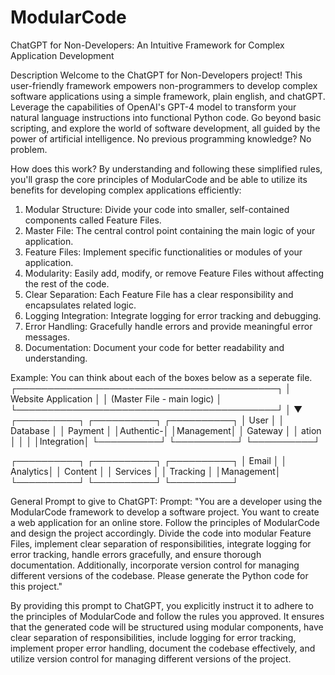 # ModularCode
ChatGPT for Non-Developers: An Intuitive Framework for Complex Application Development

Description
Welcome to the ChatGPT for Non-Developers project! This user-friendly framework empowers non-programmers to develop complex software applications using a simple framework, plain english, and chatGPT. Leverage the capabilities of OpenAI's GPT-4 model to transform your natural language instructions into functional Python code. Go beyond basic scripting, and explore the world of software development, all guided by the power of artificial intelligence. No previous programming knowledge? No problem.

How does this work? 
By understanding and following these simplified rules, you'll grasp the core principles of ModularCode and be able to utilize its benefits for developing complex applications efficiently:
1. Modular Structure: Divide your code into smaller, self-contained components called Feature Files.
2. Master File: The central control point containing the main logic of your application.
3. Feature Files: Implement specific functionalities or modules of your application.
4. Modularity: Easily add, modify, or remove Feature Files without affecting the rest of the code.
5. Clear Separation: Each Feature File has a clear responsibility and encapsulates related logic.
6. Logging Integration: Integrate logging for error tracking and debugging.
7. Error Handling: Gracefully handle errors and provide meaningful error messages.
9. Documentation: Document your code for better readability and understanding.

 Example: 
  You can think about each of the boxes below as a seperate file. 
┌──────────────────────────────────────────┐
│       Website Application                 │
│    (Master File - main logic)             │
└──────────────────────────────────────────┘
                   │
                   ▼
┌──────────┐   ┌──────────┐   ┌──────────┐
│   User   │   │ Database │   │  Payment  │
│Authentic-│   │Management│   │  Gateway  │
│  ation  │   │          │   │Integration│
└──────────┘   └──────────┘   └──────────┘

┌──────────┐   ┌──────────┐   ┌──────────┐
│   Email  │   │ Analytics│   │  Content │
│ Services │   │ Tracking │   │Management│
└──────────┘   └──────────┘   └──────────┘
 
 General Prompt to give to ChatGPT:
Prompt: "You are a developer using the ModularCode framework to develop a software project. You want to create a web application for an online store. Follow the principles of ModularCode and design the project accordingly. Divide the code into modular Feature Files, implement clear separation of responsibilities, integrate logging for error tracking, handle errors gracefully, and ensure thorough documentation. Additionally, incorporate version control for managing different versions of the codebase. Please generate the Python code for this project."

By providing this prompt to ChatGPT, you explicitly instruct it to adhere to the principles of ModularCode and follow the rules you approved. It ensures that the generated code will be structured using modular components, have clear separation of responsibilities, include logging for error tracking, implement proper error handling, document the codebase effectively, and utilize version control for managing different versions of the project.
